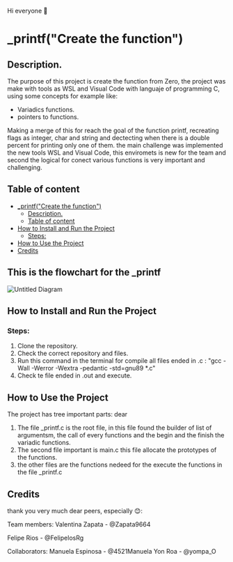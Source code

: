 Hi everyone 👋


# _printf("Create the function")


## Description.
The purpose of this project is create the function from Zero, the project was make with tools as WSL and Visual Code with languaje of programming C, using some concepts for example like:

- Variadics functions.
- pointers to functions.

Making a merge of this for reach the goal of the function printf, recreating flags as integer, char and string and dectecting when there is a double percent for printing only one of them. the main challenge was implemented the new tools WSL and Visual Code, this enviromets is new for the team and second the logical for conect various functions is very important and challenging.

## Table of content
<!-- TOC -->

- [_printf("Create the function")](#_printfcreate-the-function)
   - [Description.](#description)
   - [Table of content](#table-of-content)
- [How to Install and Run the Project](#how-to-install-and-run-the-project)
    - [Steps:](#steps)
- [How to Use the Project](#how-to-use-the-project)
- [Credits](#credits)

<!-- /TOC -->

## This is the flowchart for the _printf
![Untitled Diagram](https://user-images.githubusercontent.com/98290484/160441854-171934e4-1033-4ef1-9045-6ed08a7f89ed.jpg)


## How to Install and Run the Project

### Steps:

1. Clone the repository.
2. Check the correct repository and files.
3. Run this command in the terminal for compile all files ended in .c : "gcc -Wall -Werror -Wextra -pedantic -std=gnu89 *.c"
4. Check te file ended in .out and execute.

## How to Use the Project

The project has tree important parts:
dear
1. The file _printf.c is the root file, in this file found the builder of list of argumentsm, the call of every functions and the begin and the finish the variadic functions.
2. The second file important is main.c this file allocate the prototypes of the functions.
3. the other files are the functions nedeed for the execute the functions in the file _printf.c 

## Credits

thank you very much dear peers, especially 😊:

Team members:
Valentina Zapata - @Zapata9664

Felipe Rios - @FelipelosRg

Collaborators:
Manuela Espinosa - @4521Manuela
Yon Roa - @yompa_O
